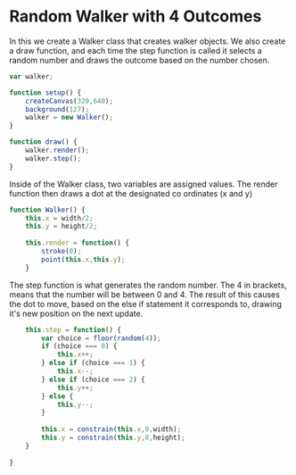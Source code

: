 # Random Walker with 4 Outcomes

In this we create a Walker class that creates walker objects. We also create a draw function, and each time the step function is called it selects a random number and draws the outcome based on the number chosen.


```js
var walker;

function setup() {
    createCanvas(320,640);
    background(127);
    walker = new Walker();
}

function draw() {
    walker.render();
    walker.step();
}
```

Inside of the Walker class, two variables are assigned values. The render function then draws  a dot at the designated co ordinates (x and y)

```js
function Walker() {
    this.x = width/2;
    this.y = height/2;
    
    this.render = function() {
        stroke(0);
        point(this.x,this.y);
    }
```

The step function is what generates the random number. The 4 in brackets, means that the number will be between 0 and 4. The result of this causes the dot to move, based on the else if statement it corresponds to, drawing it's new position on the next update.
    
```js
    this.step = function() {
        var choice = floor(random(4));
        if (choice === 0) {
            this.x++;
        } else if (choice === 1) {
            this.x--;
        } else if (choice === 2) {
            this.y++;
        } else {
            this.y--;
        }
        
        this.x = constrain(this.x,0,width);
        this.y = constrain(this.y,0,height);
    }
    
}

```